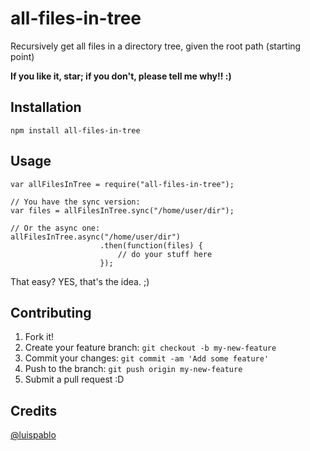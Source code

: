 # all-files-in-tree

Recursively get all files in a directory tree, given the root path (starting point)

**If you like it, star; if you don't, please tell me why!! :)**

## Installation

```
npm install all-files-in-tree
```

## Usage

```
var allFilesInTree = require("all-files-in-tree");

// You have the sync version:
var files = allFilesInTree.sync("/home/user/dir");

// Or the async one:
allFilesInTree.async("/home/user/dir")
					.then(function(files) {
						// do your stuff here
					});
```
That easy? YES, that's the idea. ;)

## Contributing

1. Fork it!
2. Create your feature branch: `git checkout -b my-new-feature`
3. Commit your changes: `git commit -am 'Add some feature'`
4. Push to the branch: `git push origin my-new-feature`
5. Submit a pull request :D

## Credits

[@luispablo](https://twitter.com/luispablo)
